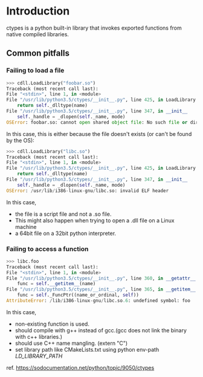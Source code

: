 # Introduction

ctypes is a python built-in library that invokes exported functions from native compiled libraries.

## Common pitfalls

### Failing to load a file

``` python
>>> cdll.LoadLibrary("foobar.so")
Traceback (most recent call last):
File "<stdin>", line 1, in <module>
File "/usr/lib/python3.5/ctypes/__init__.py", line 425, in LoadLibrary
    return self._dlltype(name)
File "/usr/lib/python3.5/ctypes/__init__.py", line 347, in __init__
    self._handle = _dlopen(self._name, mode)
OSError: foobar.so: cannot open shared object file: No such file or directory
```
In this case, this is either because the file doesn't exists (or can't be found by the OS):

``` python
>>> cdll.LoadLibrary("libc.so")
Traceback (most recent call last):
File "<stdin>", line 1, in <module>
File "/usr/lib/python3.5/ctypes/__init__.py", line 425, in LoadLibrary
    return self._dlltype(name)
File "/usr/lib/python3.5/ctypes/__init__.py", line 347, in __init__
    self._handle = _dlopen(self._name, mode)
OSError: /usr/lib/i386-linux-gnu/libc.so: invalid ELF header
```
In this case, 
 * the file is a script file and not a .so file.
 * This might also happen when trying to open a .dll file on a Linux machine
 * a 64bit file on a 32bit python interpreter.

### Failing to access a function

``` python
>>> libc.foo
Traceback (most recent call last):
File "<stdin>", line 1, in <module>
File "/usr/lib/python3.5/ctypes/__init__.py", line 360, in __getattr__
    func = self.__getitem__(name)
File "/usr/lib/python3.5/ctypes/__init__.py", line 365, in __getitem__
    func = self._FuncPtr((name_or_ordinal, self))
AttributeError: /lib/i386-linux-gnu/libc.so.6: undefined symbol: foo
```
In this case,
 * non-existing function is used.
 * should compile with g++ instead of gcc.(gcc does not link the binary with c++ libraries.)
 * should use C++ name mangling. (extern "C")
 * set library path like CMakeLists.txt using python env-path *LD_LIBRARY_PATH*

ref. https://sodocumentation.net/python/topic/9050/ctypes
